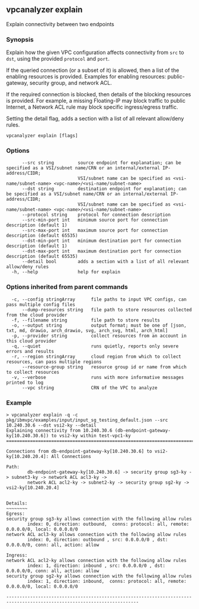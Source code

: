 ## vpcanalyzer explain

Explain connectivity between two endpoints

### Synopsis

Explain how the given VPC configuration affects connectivity from `src` to `dst`, using the provided `protocol` and `port`.

If the queried connection (or a subset of it) is allowed, then a list of the enabling resources is provided.
Examples for enabling resources:  public-gateway, security group, and network ACL.

If the required connection is blocked, then details of the blocking resources is provided. For example, a missing Floating-IP may block traffic to public Internet, a Network ACL rule may block specific ingress/egress traffic.

Setting the detail flag, adds a section with a list of all relevant allow/deny rules.

```
vpcanalyzer explain [flags]
```

### Options

```
      --src string         source endpoint for explanation; can be specified as a VSI/subnet name/CRN or an internal/external IP-address/CIDR;
                           VSI/subnet name can be specified as <vsi-name/subnet-name> <vpc-name>/<vsi-name/subnet-name>
      --dst string         destination endpoint for explanation; can be specified as a VSI/subnet name/CRN or an internal/external IP-address/CIDR;
                           VSI/subnet name can be specified as <vsi-name/subnet-name> <vpc-name>/<vsi-name/subnet-name>
      --protocol string    protocol for connection description
      --src-min-port int   minimum source port for connection description (default 1)
      --src-max-port int   maximum source port for connection description (default 65535)
      --dst-min-port int   minimum destination port for connection description (default 1)
      --dst-max-port int   maximum destination port for connection description (default 65535)
      --detail bool        adds a section with a list of all relevant allow/deny rules
  -h, --help               help for explain
```

### Options inherited from parent commands
```
  -c, --config stringArray      file paths to input VPC configs, can pass multiple config files
      --dump-resources string   file path to store resources collected from the cloud provider
  -f, --filename string         file path to store results
  -o, --output string           output format; must be one of [json, txt, md, drawio, arch_drawio, svg, arch_svg, html, arch_html]
  -p, --provider string         collect resources from an account in this cloud provider
  -q, --quiet                   runs quietly, reports only severe errors and results
  -r, --region stringArray      cloud region from which to collect resources, can pass multiple regions
      --resource-group string   resource group id or name from which to collect resources
  -v, --verbose                 runs with more informative messages printed to log
      --vpc string              CRN of the VPC to analyze
```

### Example
```
> vpcanalyzer explain -q -c pkg/ibmvpc/examples/input/input_sg_testing_default.json --src 10.240.30.6 --dst vsi2-ky --detail
Explaining connectivity from 10.240.30.6 (db-endpoint-gateway-ky[10.240.30.6]) to vsi2-ky within test-vpc1-ky
=============================================================================================================

Connections from db-endpoint-gateway-ky[10.240.30.6] to vsi2-ky[10.240.20.4]: All Connections

Path:
        db-endpoint-gateway-ky[10.240.30.6] -> security group sg3-ky -> subnet3-ky -> network ACL acl3-ky ->
        network ACL acl2-ky -> subnet2-ky -> security group sg2-ky -> vsi2-ky[10.240.20.4]


Details:
~~~~~~~~
Egress:
security group sg3-ky allows connection with the following allow rules
        index: 0, direction: outbound,  conns: protocol: all, remote: 0.0.0.0/0, local: 0.0.0.0/0
network ACL acl3-ky allows connection with the following allow rules
        index: 0, direction: outbound , src: 0.0.0.0/0 , dst: 0.0.0.0/0, conn: all, action: allow

Ingress:
network ACL acl2-ky allows connection with the following allow rules
        index: 1, direction: inbound , src: 0.0.0.0/0 , dst: 0.0.0.0/0, conn: all, action: allow
security group sg2-ky allows connection with the following allow rules
        index: 1, direction: inbound,  conns: protocol: all, remote: 0.0.0.0/0, local: 0.0.0.0/0

------------------------------------------------------------------------------------------------------------------------
```
